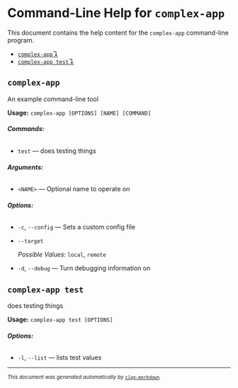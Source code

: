 # Command-Line Help for `complex-app`

This document contains the help content for the `complex-app` command-line program.

* [`complex-app`↴](#complex-app)
* [`complex-app test`↴](#complex-app-test)

## `complex-app`

An example command-line tool

**Usage:** `complex-app [OPTIONS] [NAME] [COMMAND]`

###### **Commands:**

* `test` — does testing things

###### **Arguments:**

* `<NAME>` — Optional name to operate on

###### **Options:**

* `-c`, `--config` — Sets a custom config file
* `--target`

  *Possible Values:* `local`, `remote`

* `-d`, `--debug` — Turn debugging information on



## `complex-app test`

does testing things

**Usage:** `complex-app test [OPTIONS]`

###### **Options:**

* `-l`, `--list` — lists test values



<hr/>

<small><i>
    This document was generated automatically by
    <a href="https://crates.io/crates/clap-markdown"><code>clap-markdown</code></a>.
</i></small>
